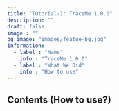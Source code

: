 ```yaml
---
title: "Tutorial-1: TraceMe 1.0.0"
description: ""
draft: false
image : ""
bg_image: "images/featue-bg.jpg"
information:
  - label : "Name"
    info : "TraceMe 1.0.0"
  - label : "What We Did"
    info : "How to use"
---
```


## Contents (How to use?)